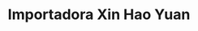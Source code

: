 ---
title: "Importadora Xin Hao Yuan"
url: /santo-domingo/importadora-xin-hao-yuan/
shop: general
---